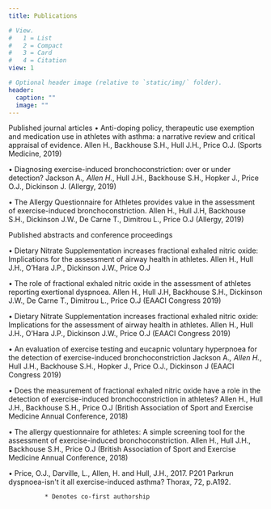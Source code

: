 ```yaml
---
title: Publications

# View.
#   1 = List
#   2 = Compact
#   3 = Card
#   4 = Citation
view: 1

# Optional header image (relative to `static/img/` folder).
header:
  caption: ""
  image: ""
---
```


Published journal articles 
•	Anti-doping policy, therapeutic use exemption and medication use in athletes with asthma: a narrative review and critical appraisal of evidence. Allen H., Backhouse S.H., Hull J.H., Price O.J. (Sports Medicine, 2019)

•	Diagnosing exercise-induced bronchoconstriction: over or under detection? Jackson A.*, Allen H.*, Hull J.H., Backhouse S.H., Hopker J., Price O.J., Dickinson J. (Allergy, 2019)

•	The Allergy Questionnaire for Athletes provides value in the assessment of exercise-induced bronchoconstriction. Allen H., Hull J.H, Backhouse S.H., Dickinson J.W., De Carne T., Dimitrou L., Price O.J (Allergy, 2019)

Published abstracts and conference proceedings

•	Dietary Nitrate Supplementation increases fractional exhaled nitric oxide: Implications for the assessment of airway health in athletes. Allen H., Hull J.H., O’Hara J.P., Dickinson J.W., Price O.J

•	The role of fractional exhaled nitric oxide in the assessment of athletes reporting exertional dyspnoea. Allen H., Hull J.H, Backhouse S.H., Dickinson J.W., De Carne T., Dimitrou L., Price O.J (EAACI Congress 2019)

•	Dietary Nitrate Supplementation increases fractional exhaled nitric oxide: Implications for the assessment of airway health in athletes. Allen H., Hull J.H., O’Hara J.P., Dickinson J.W., Price O.J (EAACI Congress 2019)

•	An evaluation of exercise testing and eucapnic voluntary hyperpnoea for the detection of exercise-induced bronchoconstriction Jackson A.*, Allen H.*, Hull J.H., Backhouse S.H., Hopker J., Price O.J., Dickinson J (EAACI Congress 2019)

•	Does the measurement of fractional exhaled nitric oxide have a role in the detection of exercise-induced bronchoconstriction in athletes? Allen H., Hull J.H., Backhouse S.H., Price O.J (British Association of Sport and Exercise Medicine Annual Conference, 2018)

•	The allergy questionnaire for athletes: A simple screening tool for the assessment of exercise-induced bronchoconstriction. Allen H., Hull J.H., Backhouse S.H., Price O.J (British Association of Sport and Exercise Medicine Annual Conference, 2018)

•	Price, O.J., Darville, L., Allen, H. and Hull, J.H., 2017. P201 Parkrun dyspnoea-isn't it all exercise-induced asthma? Thorax, 72, p.A192.

              * Denotes co-first authorship
